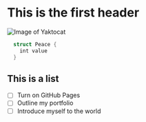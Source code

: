 # This is the first header
![Image of Yaktocat](https://octodex.github.com/images/yaktocat.png)
```swift
  struct Peace {
    int value
  }
```
## This is a list
- [ ] Turn on GitHub Pages
- [ ] Outline my portfolio
- [ ] Introduce myself to the world
